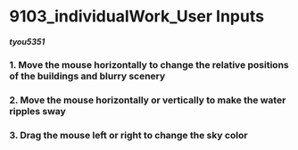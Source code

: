 # 9103_individualWork_User Inputs

##### tyou5351

### 1. Move the mouse horizontally to change the relative positions of the buildings and blurry scenery
### 2. Move the mouse horizontally or vertically to make the water ripples sway
### 3. Drag the mouse left or right to change the sky color